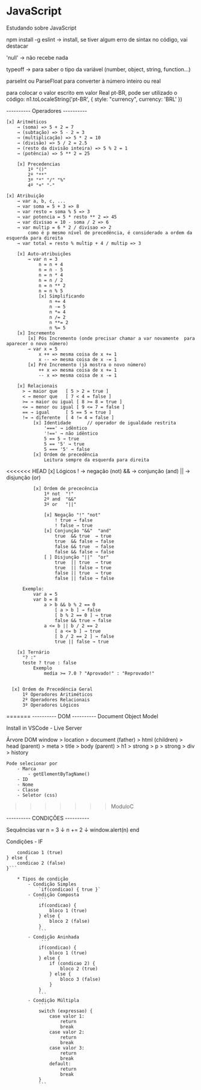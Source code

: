 # JavaScript
 Estudando sobre JavaScript

npm install -g eslint -> install, se tiver algum erro de sintax no código, vai destacar

'null' → não recebe nada

typeoff → para saber o tipo da variável (number, object, string, function...)

parseInt ou ParseFloat para converter à número inteiro ou real

para colocar o valor escrito em valor Real pt-BR, pode ser utilizado o código:
    n1.toLocaleString('pt-BR', { style: "currency", currency: 'BRL' })

---------- Operadores ----------


    [x] Aritméticos
        → (soma) => 5 + 2 = 7 
        → (subtação) => 5 - 2 = 3 
        → (multiplicação) => 5 * 2 = 10 
        → (divisão) => 5 / 2 = 2.5 
        → (resto da divisão inteira) => 5 % 2 = 1 
        → (potência) => 5 ** 2 = 25

        [x] Precedencias
            1º "()"
            2º "**"
            3º "*" "/" "%"
            4º "+" "-"
        
    [x] Atribuição
        → var a, b, c, ...
        → var soma = 5 + 3 => 8
        → var resto = soma % 5 => 3
        → var potencia = 5 * resto ** 2 => 45
        → var divisao = 10 - soma / 2 => 6
        → var multip = 6 * 2 / divisao => 2
            como é p mesmo nível de precedência, é considerado a ordem da esquerda para direita
        → var total = resto % multip + 4 / multip => 3

        [x] Auto-atribuições
            → var n = 3
                n = n + 4
                n = n - 5
                n = n * 4
                n = n / 2
                n = n ** 2
                n = n % 5
                [x] Simplificando
                    n += 4
                    n -= 5
                    n *= 4
                    n /= 2
                    n **= 2
                    n %= 5
        [x] Incremento
            [x] Pós Incremento (onde precisar chamar a var novamente  para aparecer o novo número)
            → var x = 5
                x ++ => mesma coisa de x += 1
                x -- => mesma coisa de x -= 1
            [x] Pré Incremento (já mostra o novo número)
                ++ x => mesma coisa de x += 1
                -- x => mesma coisa de x -= 1

        [x] Relacionais
          > → maior que   [ 5 > 2 = true ]
          < → menor que   [ 7 < 4 = false ]
          >= → maior ou igual [ 8 >= 8 = true ]
          <= → menor ou igual [ 9 <= 7 = false ]
          == → igual      [ 5 == 5 = true ]
          != → diferente  [ 4 != 4 = false ]
              [x] Identidade      // operador de igualdade restrita
                  '===' → idêntico
                  '!==' → não idêntico
                  5 == 5 → true
                  5 == '5' → true
                  5 === '5' → false
              [x] Ordem de precedência
                  Leitura sempre da esquerda para direita

<<<<<<< HEAD
        [x] Lógicos
          ! → negação (not)
          && → conjunção (and)
          || → disjunção (or)

              [x] Ordem de prececência
                  1º not  "!"
                  2º and  "&&"
                  3º or   "||"

                  [x] Negação "!" "not"
                      ! true → false
                      ! false → true
                  [x] Conjunção "&&"  "and"
                      true  && true  → true
                      true  && false → false
                      false && true  → false
                      false && false → false
                  [ ] Disjunção "||"  "or"
                      true  || true  → true
                      true  || false → true
                      false || true  → true
                      false || false → false

          Exemplo:
              var a = 5
              var b = 8
                  a > b && b % 2 == 0
                      [ a > b ] → false
                      [ b % 2 == 0 ] → true
                      false && true → false
                  a <= b || b / 2 == 2
                      [ a <= b ] → true
                      [ b / 2 == 2 ] → false
                      true || false → true

        [x] Ternário
          "? :"
          teste ? true : false
              Exemplo
                  media >= 7.0 ? "Aprovado!" : "Reprovado!"


      [x] Ordem de Precedência Geral
          1º Operadores Aritiméticos
          2º Operadores Relacionais
          3º Operadores Lógicos
=======
---------- DOM ----------
  Document Object Model

Install in VSCode
    - Live Server

Árvore DOM
    window
        > location
        > document (father)
            > html (children)
                > head (parent)
                    > meta
                    > title
                > body (parent)
                    > h1
                        > strong
                    > p
                        > strong
                    > div
        > history

    Pode selecionar por
        - Marca
            - getElementByTagName()
        - ID
        - Nome
        - Classe
        - Seletor (css)
>>>>>>> ModuloC

---------- CONDIÇÕES ----------

Sequências
    var n = 3 ↓
    n += 2 ↓
    window.alert(n) end

Condições - IF

```if(condicao) {
    condicao 1 (true)
} else {
    condicao 2 (false)
}```
 
    * Tipos de condição
        - Condição Simples
            `if(condicao) { true }`
        - Condição Composta
            ```
            if(condicao) {
                bloco 1 (true)
            } else {
                bloco 2 (false)
            }
            ```
        - Condição Aninhada
             ```
            if(condicao) {
                bloco 1 (true)
            } else {
                if (condicao 2) {
                    bloco 2 (true)
                } else {
                    bloco 3 (false)
                }
            }
            ```
        - Condição Múltipla
            ```
            switch (expressao) {
                case valor 1:
                    return
                    break
                case valor 2:
                    return
                    break
                case valor 3:
                    return
                    break
                default:
                    return
                    break
            }
            ```